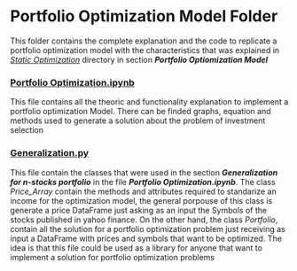 # Portfolio Optimization Model Folder

This folder contains the complete explanation and the code to replicate a portfolio optimization model with the characteristics that was explained in [*Static Optimization*](https://github.com/JuanPChicaC/Optimization/tree/main/Static%20Optimization) directory in section ***Portfolio Optiomization Model***

### [Portfolio Optimization.ipynb](https://github.com/JuanPChicaC/Optimization/blob/main/Static%20Optimization/Portfolio%20Optimization%20Model/Portfolio%20Optimization%20Model.ipynb)
This file contains all the theoric and functionality explanation to implement a portfolio optimization Model. There can be finded graphs, equation and methods used to generate a solution about the problem of investment selection

### [Generalization.py](https://github.com/JuanPChicaC/Optimization/blob/main/Static%20Optimization/Portfolio%20Optimization%20Model/generalization.py)
This file contain the classes that were used in the section ***Generalization for n-stocks portfolio*** in the file ***Portfolio Optimization.ipynb***. The class *Price_Array* contain the methods and attributes required to standarize an income for the optimization model,
the general porpouse of this class is generate a price DataFrame just asking as an input the Symbols of the stocks published in yahoo finance. On the other hand, the class *Portfolio*, contain all the solution for a portfolio optimization problem just receiving as input
a DataFrame with prices and symbols that want to be optimized. The idea is that this file could be used as a library for anyone that want to implement a solution for portfolio optimization problems
